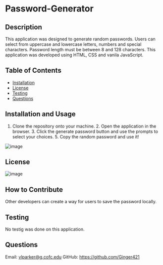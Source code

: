 
# Password-Generator

## Description
This application was designed to generate random passwords. Users can select from uppercase and lowercase letters, numbers and special characters. Password length must be between 8 and 128 characters. This application was developed using HTML, CSS and vanila JavaScript.

## Table of Contents
* [Installation](#installation)
* [License](#)
* [Testing](#testing)
* [Questions](#questions)

## Installation and Usage
1. Clone the repository onto your machine. 2. Open the application in the browser. 3. Click the generate password button and use the prompts to select your choices. 5. Copy the random password and use it!

![image](https://user-images.githubusercontent.com/101539821/218861184-a3a77c93-738b-4c5f-9520-5f25582c9282.png)


## License
![image](https://user-images.githubusercontent.com/101539821/195421205-75d9058a-9528-4224-8a53-491b47f330e9.png)

## How to Contribute 
Other developers can create a way for users to save the password locally.

## Testing 
No testig was done on this application.

## Questions
Email: vlparker@g.cofc.edu
GitHub: https://github.com/Ginger421
